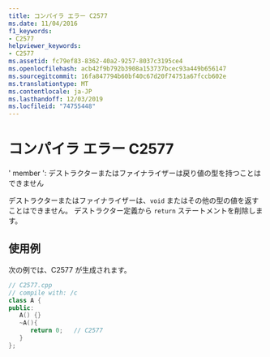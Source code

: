 ```yaml
---
title: コンパイラ エラー C2577
ms.date: 11/04/2016
f1_keywords:
- C2577
helpviewer_keywords:
- C2577
ms.assetid: fc79ef83-8362-40a2-9257-8037c3195ce4
ms.openlocfilehash: acb42f9b792b3908a153737bcec93a449b656147
ms.sourcegitcommit: 16fa847794b60bf40c67d20f74751a67fccb602e
ms.translationtype: MT
ms.contentlocale: ja-JP
ms.lasthandoff: 12/03/2019
ms.locfileid: "74755448"
---
```

# <a name="compiler-error-c2577"></a>コンパイラ エラー C2577

' member ': デストラクターまたはファイナライザーは戻り値の型を持つことはできません

デストラクターまたはファイナライザーは、`void` またはその他の型の値を返すことはできません。 デストラクター定義から `return` ステートメントを削除します。

## <a name="example"></a>使用例

次の例では、C2577 が生成されます。

```cpp
// C2577.cpp
// compile with: /c
class A {
public:
   A() {}
   ~A(){
      return 0;   // C2577
   }
};
```
